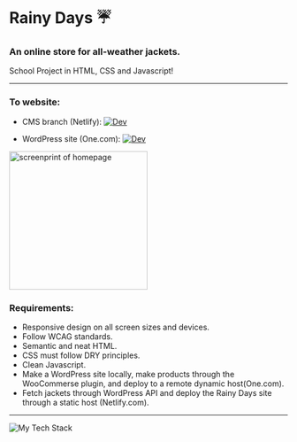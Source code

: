# Rainy Days ☔
### An online store for all-weather jackets.
School Project in HTML, CSS and Javascript!

---

### To website: 
- CMS branch (Netlify): [![Dev](https://img.shields.io/badge/Rainy_Days-40F8FF?logo=netlify&logoColor=40F8FF&style=flat&labelColor=grey)](https://tmh-rainydays-cms.netlify.app/)

- WordPress site (One.com): [![Dev](https://img.shields.io/badge/WordPress-40F8FF?logo=netlify&logoColor=40F8FF&style=flat&labelColor=grey)](https://cms.torehirth.no/)


<p align="left"><img height="250px" src="https://github.com/Torehirth/Rainy-Days/assets/116200852/8aa17248-3275-4d20-86bb-ad0c634c93f1" alt="screenprint of homepage" /></p>

### Requirements:

- Responsive design on all screen sizes and devices.
- Follow WCAG standards.
- Semantic and neat HTML.
- CSS must follow DRY principles.
- Clean Javascript.
- Make a WordPress site locally, make products through the WooCommerse plugin, and deploy to a remote dynamic host(One.com).
- Fetch jackets through WordPress API and deploy the Rainy Days site through a static host (Netlify.com).

---

<p align="left" ><img src="https://github-readme-tech-stack.vercel.app/api/cards?lineCount=1&width=750&bg=%230D1117&badge=%23161B22&border=%2321262D&titleColor=%2358A6FF&line1=git%2CGit%2C40F8FF%3Bgithub%2CGitHub%2C40F8FF%3Bvisualstudiocode%2CVS+Code%2C40F8FF%3Bfigma%2CFigma%2C40F8FF%3Bhtml5%2CHTML%2C40F8FF%3Bcss3%2CCSS%2C40F8FF%3Bjavascript%2CJavaScript%2C40F8FF%3B" alt="My Tech Stack" /> </p>
